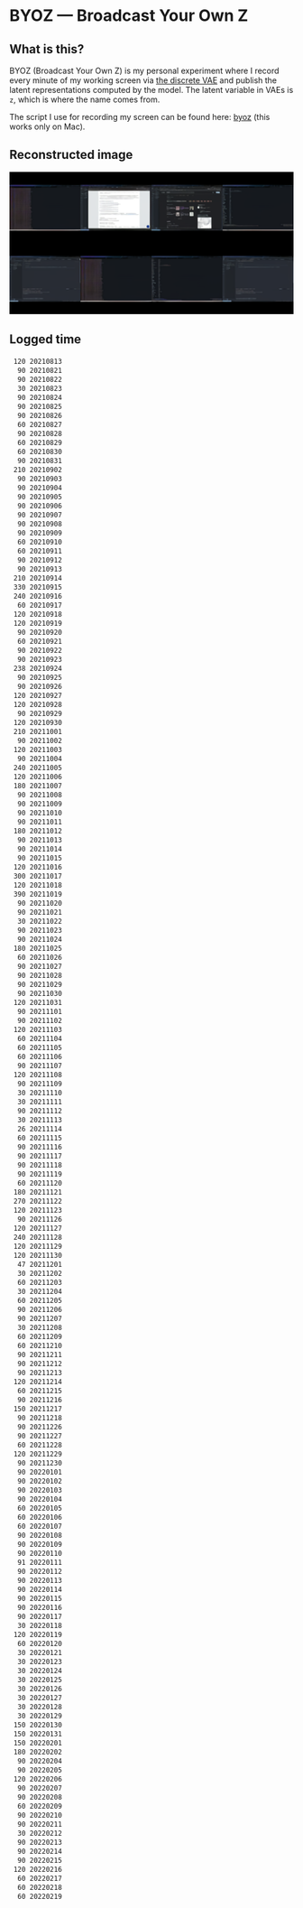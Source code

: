 # BYOZ — Broadcast Your Own Z

## What is this?

BYOZ (Broadcast Your Own Z) is my personal experiment where I record every minute of my working screen via [the discrete VAE](https://github.com/openai/DALL-E) and publish the latent representations computed by the model. The latent variable in VAEs is `z`, which is where the name comes from.

The script I use for recording my screen can be found here: [byoz](byoz) (this works only on Mac).

## Reconstructed image

![reconstructed image](recon.png)

## Logged time
```
 120 20210813
  90 20210821
  90 20210822
  30 20210823
  90 20210824
  90 20210825
  90 20210826
  60 20210827
  90 20210828
  60 20210829
  60 20210830
  90 20210831
 210 20210902
  90 20210903
  90 20210904
  90 20210905
  90 20210906
  90 20210907
  90 20210908
  90 20210909
  60 20210910
  60 20210911
  90 20210912
  90 20210913
 210 20210914
 330 20210915
 240 20210916
  60 20210917
 120 20210918
 120 20210919
  90 20210920
  60 20210921
  90 20210922
  90 20210923
 238 20210924
  90 20210925
  90 20210926
 120 20210927
 120 20210928
  90 20210929
 120 20210930
 210 20211001
  90 20211002
 120 20211003
  90 20211004
 240 20211005
 120 20211006
 180 20211007
  90 20211008
  90 20211009
  90 20211010
  90 20211011
 180 20211012
  90 20211013
  90 20211014
  90 20211015
 120 20211016
 300 20211017
 120 20211018
 390 20211019
  90 20211020
  90 20211021
  30 20211022
  90 20211023
  90 20211024
 180 20211025
  60 20211026
  90 20211027
  90 20211028
  90 20211029
  90 20211030
 120 20211031
  90 20211101
  90 20211102
 120 20211103
  60 20211104
  60 20211105
  60 20211106
  90 20211107
 120 20211108
  90 20211109
  30 20211110
  30 20211111
  90 20211112
  30 20211113
  26 20211114
  60 20211115
  90 20211116
  90 20211117
  90 20211118
  90 20211119
  60 20211120
 180 20211121
 270 20211122
 120 20211123
  90 20211126
 120 20211127
 240 20211128
 120 20211129
 120 20211130
  47 20211201
  30 20211202
  60 20211203
  30 20211204
  60 20211205
  90 20211206
  90 20211207
  30 20211208
  60 20211209
  60 20211210
  90 20211211
  90 20211212
  90 20211213
 120 20211214
  60 20211215
  90 20211216
 150 20211217
  90 20211218
  90 20211226
  90 20211227
  60 20211228
 120 20211229
  90 20211230
  90 20220101
  90 20220102
  90 20220103
  90 20220104
  60 20220105
  60 20220106
  60 20220107
  90 20220108
  90 20220109
  90 20220110
  91 20220111
  90 20220112
  90 20220113
  90 20220114
  90 20220115
  90 20220116
  90 20220117
  30 20220118
 120 20220119
  60 20220120
  30 20220121
  30 20220123
  30 20220124
  30 20220125
  30 20220126
  30 20220127
  30 20220128
  30 20220129
 150 20220130
 150 20220131
 150 20220201
 180 20220202
  90 20220204
  90 20220205
 120 20220206
  90 20220207
  90 20220208
  60 20220209
  90 20220210
  90 20220211
  30 20220212
  90 20220213
  90 20220214
  90 20220215
 120 20220216
  60 20220217
  60 20220218
  60 20220219
```
